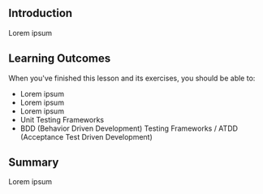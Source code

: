 ## Introduction

Lorem ipsum

## Learning Outcomes

When you've finished this lesson and its exercises, you should be able to:
* Lorem ipsum
* Lorem ipsum
* Lorem ipsum
* Unit Testing Frameworks 
* BDD (Behavior Driven Development) Testing Frameworks / ATDD (Acceptance Test Driven Development) 


## Summary

Lorem ipsum